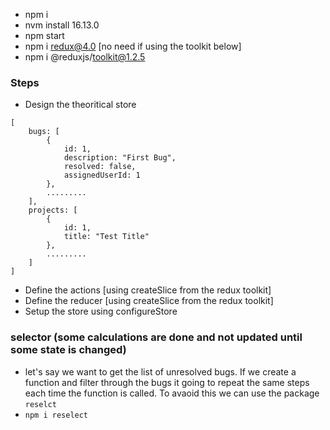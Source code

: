 - npm i
- nvm install 16.13.0
- npm start
- npm i redux@4.0 [no need if using the toolkit below]
- npm i @reduxjs/toolkit@1.2.5



### Steps
- Design the theoritical store
```
[
    bugs: [
        {
            id: 1,
            description: "First Bug",
            resolved: false,
            assignedUserId: 1 
        },
        .........
    ],
    projects: [
        {
            id: 1,
            title: "Test Title"
        },
        .........
    ]
]
```
- Define the actions [using createSlice from the redux toolkit]
- Define the reducer [using createSlice from the redux toolkit]
- Setup the store using configureStore

### selector (some calculations are done and not updated until some state is changed)
- let's say we want to get the list of unresolved bugs. If we create a function and filter through the bugs it going to repeat the same steps each time the function is called. To avaoid this we can use the package ```reselct```
- ```npm i reselect```